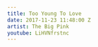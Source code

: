 ```yaml
---
title: Too Young To Love
date: 2017-11-23 11:48:00 Z
artist: The Big Pink
youtube: LiHVNfrstnc
---
```


